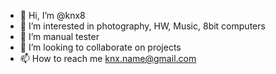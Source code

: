 - 👋 Hi, I’m @knx8
- 👀 I’m interested in photography, HW, Music, 8bit computers
- 🌱 I’m manual tester
- 💞️ I’m looking to collaborate on projects
- 📫 How to reach me knx.name@gmail.com

<!---
knx8/knx8 is a ✨ special ✨ repository because its `README.md` (this file) appears on your GitHub profile.
You can click the Preview link to take a look at your changes.
--->
